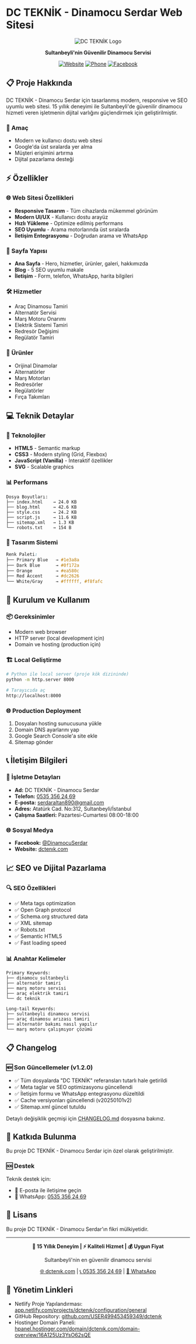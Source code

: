 # DC TEKNİK - Dinamocu Serdar Web Sitesi

<div align="center">

![DC TEKNİK Logo](logo-new.svg)

**Sultanbeyli'nin Güvenilir Dinamocu Servisi**

[![Website](https://img.shields.io/badge/Website-dctenık.com-blue)](https://dctenık.com)
[![Phone](https://img.shields.io/badge/Telefon-0535%20356%2024%2069-green)](tel:+905353562469)
[![Facebook](https://img.shields.io/badge/Facebook-DinamocuSerdar-blue)](https://www.facebook.com/DinamocuSerdar)

</div>

## 📋 Proje Hakkında

DC TEKNİK - Dinamocu Serdar için tasarlanmış modern, responsive ve SEO uyumlu web sitesi. 15 yıllık deneyimi ile Sultanbeyli'de güvenilir dinamocu hizmeti veren işletmenin dijital varlığını güçlendirmek için geliştirilmiştir.

### 🎯 Amaç
- Modern ve kullanıcı dostu web sitesi
- Google'da üst sıralarda yer alma
- Müşteri erişimini artırma
- Dijital pazarlama desteği

## ⚡ Özellikler

### 🌐 Web Sitesi Özellikleri
- **Responsive Tasarım** - Tüm cihazlarda mükemmel görünüm
- **Modern UI/UX** - Kullanıcı dostu arayüz
- **Hızlı Yükleme** - Optimize edilmiş performans
- **SEO Uyumlu** - Arama motorlarında üst sıralarda
- **İletişim Entegrasyonu** - Doğrudan arama ve WhatsApp

### 📱 Sayfa Yapısı
- **Ana Sayfa** - Hero, hizmetler, ürünler, galeri, hakkımızda
- **Blog** - 5 SEO uyumlu makale
- **İletişim** - Form, telefon, WhatsApp, harita bilgileri

### 🛠️ Hizmetler
- Araç Dinamosu Tamiri
- Alternatör Servisi
- Marş Motoru Onarımı
- Elektrik Sistemi Tamiri
- Redresör Değişimi
- Regülatör Tamiri

### 🚗 Ürünler  
- Orijinal Dinamolar
- Alternatörler
- Marş Motorları
- Redresörler
- Regülatörler
- Fırça Takımları

## 💻 Teknik Detaylar

### 🔧 Teknolojiler
- **HTML5** - Semantic markup
- **CSS3** - Modern styling (Grid, Flexbox)
- **JavaScript (Vanilla)** - İnteraktif özellikler
- **SVG** - Scalable graphics

### 📊 Performans
```
Dosya Boyutları:
├── index.html    → 24.0 KB
├── blog.html     → 42.6 KB  
├── style.css     → 24.2 KB
├── script.js     → 11.6 KB
├── sitemap.xml   → 1.3 KB
└── robots.txt    → 154 B
```

### 🎨 Tasarım Sistemi
```css
Renk Paleti:
├── Primary Blue   → #1e3a8a
├── Dark Blue      → #0f172a
├── Orange         → #ea580c
├── Red Accent     → #dc2626
└── White/Gray     → #ffffff, #f8fafc
```

## 🚀 Kurulum ve Kullanım

### 📦 Gereksinimler
- Modern web browser
- HTTP server (local development için)
- Domain ve hosting (production için)

### 🏗️ Local Geliştirme
```bash
# Python ile local server (proje kök dizininde)
python -m http.server 8000

# Tarayıcıda aç
http://localhost:8000
```

### 🌐 Production Deployment
1. Dosyaları hosting sunucusuna yükle
2. Domain DNS ayarlarını yap
3. Google Search Console'a site ekle
4. Sitemap gönder

## 📞 İletişim Bilgileri

### 🏢 İşletme Detayları
- **Ad:** DC TEKNİK - Dinamocu Serdar
- **Telefon:** [0535 356 24 69](tel:+905353562469)
- **E-posta:** [serdaraltan890@gmail.com](mailto:serdaraltan890@gmail.com)
- **Adres:** Atatürk Cad. No:312, Sultanbeyli/İstanbul
- **Çalışma Saatleri:** Pazartesi-Cumartesi 08:00-18:00

### 🌐 Sosyal Medya
- **Facebook:** [@DinamocuSerdar](https://www.facebook.com/DinamocuSerdar)
- **Website:** [dctenık.com](https://dctenık.com)

## 📈 SEO ve Dijital Pazarlama

### 🔍 SEO Özellikleri
- ✅ Meta tags optimization
- ✅ Open Graph protocol
- ✅ Schema.org structured data
- ✅ XML sitemap
- ✅ Robots.txt
- ✅ Semantic HTML5
- ✅ Fast loading speed

### 📊 Anahtar Kelimeler
```
Primary Keywords:
├── dinamocu sultanbeyli
├── alternatör tamiri
├── marş motoru servisi
├── araç elektrik tamiri
└── dc teknik

Long-tail Keywords:
├── sultanbeyli dinamocu servisi
├── araç dinamosu arızası tamiri
├── alternatör bakımı nasıl yapılır
└── marş motoru çalışmıyor çözümü
```

## 📋 Changelog

### 🆕 Son Güncellemeler (v1.2.0)
- ✅ Tüm dosyalarda "DC TEKNİK" referansları tutarlı hale getirildi
- ✅ Meta taglar ve SEO optimizasyonu güncellendi
- ✅ İletişim formu ve WhatsApp entegrasyonu düzeltildi
- ✅ Cache versiyonları güncellendi (v20250101v2)
- ✅ Sitemap.xml güncel tutuldu

Detaylı değişiklik geçmişi için [CHANGELOG.md](CHANGELOG.md) dosyasına bakınız.

## 🤝 Katkıda Bulunma

Bu proje DC TEKNİK - Dinamocu Serdar için özel olarak geliştirilmiştir. 

### 🆘 Destek
Teknik destek için:
- 📧 E-posta ile iletişime geçin
- 📱 WhatsApp: [0535 356 24 69](https://wa.me/905353562469)

## 📄 Lisans

Bu proje DC TEKNİK - Dinamocu Serdar'ın fikri mülkiyetidir.

---

<div align="center">

**🔧 15 Yıllık Deneyim | ⚡ Kaliteli Hizmet | 💰 Uygun Fiyat**

Sultanbeyli'nin en güvenilir dinamocu servisi

[🌐 dctenık.com](https://dctenık.com) | [📞 0535 356 24 69](tel:+905353562469) | [💬 WhatsApp](https://wa.me/905353562469)

</div> 

## 🔗 Yönetim Linkleri

- Netlify Proje Yapılandırması: [app.netlify.com/projects/dctenık/configuration/general](https://app.netlify.com/projects/dcten%C4%B1k/configuration/general)
- GitHub Repository: [github.com/USER499453459349/dctenık](https://github.com/USER499453459349/dcten%C4%B1k)
- Hostinger Domain Paneli: [hpanel.hostinger.com/domain/dctenık.com/domain-overview/16A125Uz3YsO62sQE](https://hpanel.hostinger.com/domain/dcten%C4%B1k.com/domain-overview/16A125Uz3YsO62sQE)